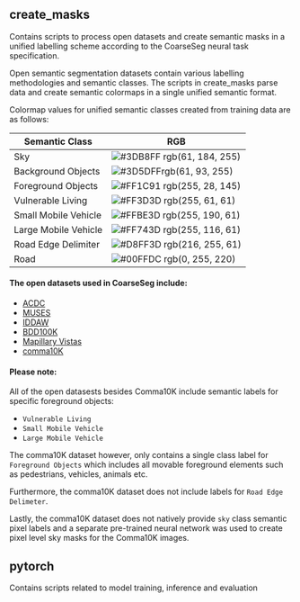 
## create_masks

Contains scripts to process open datasets and create semantic masks in a unified labelling scheme according to the CoarseSeg neural task specification. 

Open semantic segmentation datasets contain various labelling methodologies and semantic classes. The scripts in create_masks parse data and create semantic colormaps in a single unified semantic format.

Colormap values for unified semantic classes created from training data are as follows:

| Semantic Class             | RGB                                                                |
| ----------------- | ------------------------------------------------------------------ |
| Sky | ![#3DB8FF](https://via.placeholder.com/10/3DB8FF?text=+) rgb(61, 184, 255)|
| Background Objects | ![#3D5DFF](https://via.placeholder.com/10/3D5DFF?text=+)rgb(61, 93, 255)|
| Foreground Objects | ![#FF1C91](https://via.placeholder.com/10/FF1C91?text=+) rgb(255, 28, 145) |
| Vulnerable Living | ![#FF3D3D](https://via.placeholder.com/10/FF3D3D?text=+) rgb(255, 61, 61)|
| Small Mobile Vehicle | ![#FFBE3D](https://via.placeholder.com/10/FFBE3D?text=+) rgb(255, 190, 61)|
| Large Mobile Vehicle | ![#FF743D](https://via.placeholder.com/10/FF743D?text=+) rgb(255, 116, 61) |
| Road Edge Delimiter | ![#D8FF3D](https://via.placeholder.com/10/D8FF3D?text=+) rgb(216, 255, 61)|
| Road | ![#00FFDC](https://via.placeholder.com/10/00FFDC?text=+) rgb(0, 255, 220) |

#### The open datasets used in CoarseSeg include:
- [ACDC](https://acdc.vision.ee.ethz.ch/)
- [MUSES](https://muses.vision.ee.ethz.ch/)
- [IDDAW](https://iddaw.github.io/)
- [BDD100K](https://www.vis.xyz/bdd100k/)
- [Mapillary Vistas](https://www.mapillary.com/dataset/vistas)
- [comma10K](https://github.com/commaai/comma10k)

#### Please note: 
All of the open datasests besides Comma10K include semantic labels for specific foreground objects:
- `Vulnerable Living`
- `Small Mobile Vehicle`
- `Large Mobile Vehicle`

The comma10K dataset however, only contains a single class label for `Foreground Objects` which includes all movable foreground elements such as pedestrians, vehicles, animals etc. 

Furthermore, the comma10K dataset does not include labels for `Road Edge Delimeter`. 

Lastly, the comma10K dataset does not natively provide `sky` class semantic pixel labels and a separate pre-trained neural network was used to create pixel level sky masks for the Comma10K images.

## pytorch

Contains scripts related to model training, inference and evaluation




